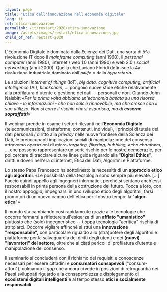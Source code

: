 ```yaml
---
layout: page
title: "Etica dell'innovazione nell'economia digitale"
lang: it
ref: etica-innovazione
permalink: /it/restart/2020/etica-innovazione
image: /assets/images/restart/etica-innovazione.jpg
child_of_ref: restart-2020
---
```


L'Economia Digitale è dominata dalla Scienza dei Dati, una sorta di 5^a rivoluzione IT dopo il *mainframe computing* (anni 1960), il *personal computer* (anni 1980), internet / web 1.0 (anni 1990) e web 2.0 / *social networking* (anni 2000). Quella che Luciano Floridi definisce la 4a rivoluzione industriale dominata dall'*onlife* e della *hyperstoria*.

Le soluzioni *internet of things* (IoT), *big data, cognitive computing, artificial intelligence* (AI), *blockchain*, ... pongono nuove sfide etiche relativamente alla profilatura d'utente e gestione dei dati -- personali e non. Citando John Naisbitt «*Per la prima volta abbiamo un'economia basata su una risorsa chiave - le informazioni - che non solo è rinnovabile, ma che cresce con il suo utilizzo. Non si corre il rischio che si esaurisca, ma di **esserne sopraffatti***»

Il webinar prende in esame i settori rilevanti nell'**Economia Digitale** (telecomunicazioni, piattaforme, contenuti, individui), i principi di tutela dei dati personali / diritto alla *privacy* nelle nuove frontiere della Scienza dei Dati, le preoccupanti implicazioni sociali di manipolazione del consenso attraverso operazioni di *micro-targeting, filtering, bubbling, echo chambers*, ... che possono rappresentare un serio rischio per le nostre democrazie, per poi cercare di tracciare alcune linee guida riguardo alla "**Digital Ethics**", diritti e doveri nell'era di internet, Etica dei Dati, Algoritmi e Piattaforme.

Lo stesso Papa Francesco ha sottolineato la necessità di un **approccio etico agli algoritmi**. «Le possibilità della tecnologia sono sempre più elevate. [...] Faccio quindi appello agli ingegneri informatici, perché si sentano anch'essi responsabili in prima persona della costruzione del futuro. Tocca a loro, con il nostro appoggio, impegnarsi in uno sviluppo etico degli algoritmi, farsi promotori di un nuovo campo dell'etica per il nostro tempo: la "**algor-etica**"»

Il mondo sta cambiando così rapidamente grazie alle tecnologie che occorre fermarsi a riflettere sull'esigenza di un **afflato "umanistico"** piuttosto che (solo) ingegneristico -- troppa tecnologia "acritica" rischia di stritolarci.  Occorre vigilare affinché si attui una **innovazione "responsabile",** con particolare riguardo allo (stra)potere degli algoritmi e piattaforme per la salvaguardia dei diritti degli utenti e dei **(nuovi) "lavoratori" del settore**, oltre che ai citati pericoli di profilatura d'utente e manipolazione del consenso.

Il seminario si concluderà con il richiamo dei requisiti e conoscenze necessari per essere cittadini e **consumatori consapevoli** ("consum-attori"), colmando il *gap* che ancora ci vede in posizioni di retroguardia nei Paesi sviluppati riguardo alla consapevolezza e dispiegamento di **ecosistemi digitali intelligenti** e al tempo stesso **etici e socialmente responsabili**.
